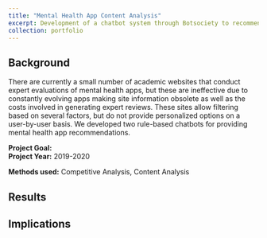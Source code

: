 ```yaml
---
title: "Mental Health App Content Analysis"
excerpt: Development of a chatbot system through Botsociety to recommend mental health mobile apps and quickly reduce a large set of apps to a handful of personalized options<br><br><img src='/images/CoverImages/MHapps_Cover.png' alt = 'Evaluative Research. Mental Health App Content Analysis. Exploring common app features and pricing strategies. Quantitative, Competitive Analysis, Content Analysis'>"
collection: portfolio
---
```


## Background

There are currently a small number of academic websites that conduct expert evaluations of mental health apps, but these are ineffective due to constantly evolving apps making site information obsolete as well as the costs involved in generating expert reviews. These sites allow filtering based on several factors, but do not provide personalized options on a user-by-user basis. We developed two rule-based chatbots for providing mental health app recommendations. 

**Project Goal:** <br>
**Project Year:** 2019-2020


**Methods used:** Competitive Analysis, Content Analysis

## Results

## Implications
